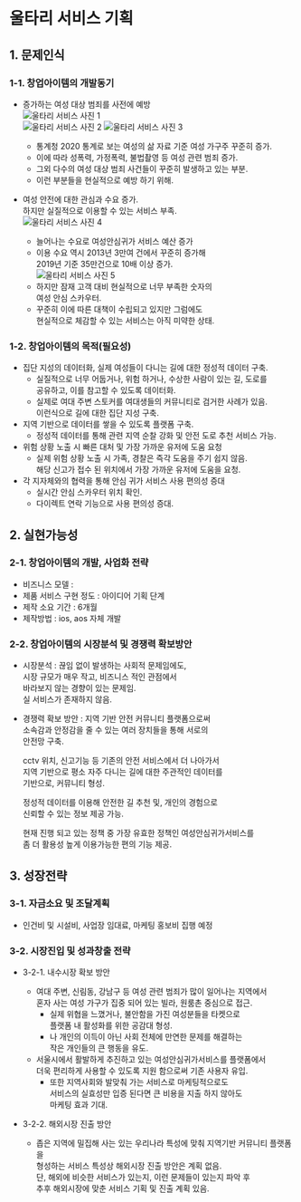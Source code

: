 # 울타리 서비스 기획
## 1. 문제인식     
### 1-1. 창업아이템의 개발동기    
  * 증가하는 여성 대상 범죄를 사전에 예방          
  ![울타리 서비스 사진 1](https://user-images.githubusercontent.com/60066223/121270588-f6088780-c8fc-11eb-8a9a-d52d4cdd3b79.PNG)    
  ![울타리 서비스 사진 2](https://user-images.githubusercontent.com/60066223/121270642-0de00b80-c8fd-11eb-9b7c-264decf0c019.PNG)
  ![울타리 서비스 사진 3](https://user-images.githubusercontent.com/60066223/121270650-10426580-c8fd-11eb-9b16-106e889e3707.PNG)     
    * 통계청 2020 통계로 보는 여성의 삶 자료 기준 여성 가구주 꾸준히 증가.        
    * 이에 따라 성폭력, 가정폭력, 불법촬영 등 여성 관련 범죄 증가.         
    * 그외 다수의 여성 대상 범죄 사건들이 꾸준히 발생하고 있는 부분.       
    * 이런 부분들을 현실적으로 예방 하기 위해.       
  
  * 여성 안전에 대한 관심과 수요 증가.        
    하지만 실질적으로 이용할 수 있는 서비스 부족.           
    ![울타리 서비스 사진 4](https://user-images.githubusercontent.com/60066223/121271187-171da800-c8fe-11eb-9f4a-fd6c7403b9ed.PNG)        
      * 늘어나는 수요로 여성안심귀가 서비스 예산 증가        
      * 이용 수요 역시 2013년 3만여 건에서 꾸준히 증가해        
        2019년 기준 35만건으로 10배 이상 증가.         
     ![울타리 서비스 사진 5](https://user-images.githubusercontent.com/60066223/121271428-9ad79480-c8fe-11eb-8454-783e499af590.PNG)      
      * 하지만 잠재 고객 대비 현실적으로 너무 부족한 숫자의         
        여성 안심 스카우터.         
      * 꾸준히 이에 따른 대책이 수립되고 있지만 그럼에도       
        현실적으로 체감할 수 있는 서비스는 아직 미약한 상태.          
### 1-2. 창업아이템의 목적(필요성)     
  * 집단 지성의 데이터화, 실제 여성들이 다니는 길에 대한 정성적 데이터 구축.     
    * 실질적으로 너무 어둡거나, 위험 하거나, 수상한 사람이 있는 길, 도로를    
      공유하고, 이를 참고할 수 있도록 데이터화.          
    * 실제로 여대 주변 스토커를 여대생들의 커뮤니티로 검거한 사례가 있음.    
      이런식으로 길에 대한 집단 지성 구축.  
  * 지역 기반으로 데이터를 쌓을 수 있도록 플랫폼 구축.     
    * 정성적 데이터를 통해 관련 지역 순찰 강화 및 안전 도로 추천 서비스 가능.           
  * 위험 상황 노출 시 빠른 대처 및 가장 가까운 유저에 도움 요청       
    * 실제 위험 상황 노출 시 가족, 경찰은 즉각 도움을 주기 쉽지 않음.     
      해당 신고가 접수 된 위치에서 가장 가까운 유저에 도움을 요청.       
  * 각 지자체와의 협력을 통해 안심 귀가 서비스 사용 편의성 증대         
    * 실시간 안심 스카우터 위치 확인.      
    * 다이렉트 연락 기능으로 사용 편의성 증대.          

## 2. 실현가능성       
### 2-1. 창업아이템의 개발, 사업화 전략     
  * 비즈니스 모델 :       
  * 제품 서비스 구현 정도 : 아이디어 기획 단계     
  * 제작 소요 기간 : 6개월      
  * 제작방법 : ios, aos 자체 개발     
### 2-2. 창업아이템의 시장분석 및 경쟁력 확보방안  
  * 시장분석 : 끊임 없이 발생하는 사회적 문제임에도,     
    시장 규모가 매우 작고, 비즈니스 적인 관점에서     
    바라보지 않는 경향이 있는 문제임.    
    실 서비스가 존재하지 않음.     
    
  * 경쟁력 확보 방안 : 지역 기반 안전 커뮤니티 플랫폼으로써     
    소속감과 안정감을 줄 수 있는 여러 장치들을 통해 서로의    
    안전망 구축.       
    
    cctv 위치, 신고기능 등 기존의 안전 서비스에서 더 나아가서     
    지역 기반으로 평소 자주 다니는 길에 대한 주관적인 데이터를    
    기반으로, 커뮤니티 형성.       
    
    정성적 데이터를 이용해 안전한 길 추천 및, 개인의 경험으로       
    신뢰할 수 있는 정보 제공 가능.      
    
    현재 진행 되고 있는 정책 중 가장 유효한 정책인 여성안심귀가서비스를     
    좀 더 활용성 높게 이용가능한 편의 기능 제공.        
    
## 3. 성장전략       
### 3-1. 자금소요 및 조달계획     
  * 인건비 및 시설비, 사업장 임대료, 마케팅 홍보비 집행 예정        

### 3-2. 시장진입 및 성과창출 전략     
  * 3-2-1. 내수시장 확보 방안      
    * 여대 주변, 신림동, 강남구 등 여성 관련 범죄가 많이 일어나는 지역에서     
      혼자 사는 여성 가구가 집중 되어 있는 빌라, 원룸촌 중심으로 접근.       
      * 실제 위협을 느꼈거나, 불안함을 가진 여성분들을 타켓으로      
        플랫폼 내 활성화를 위한 공감대 형성.            
      * 나 개인의 이득이 아닌 사회 전체에 만연한 문제를 해결하는      
        작은 개인들의 큰 행동을 유도.       
    * 서울시에서 활발하게 추진하고 있는 여성안심귀가서비스를 플랫폼에서    
      더욱 편리하게 사용할 수 있도록 지원 함으로써 기존 사용자 유입.     
       * 또한 지역사회와 발맞춰 가는 서비스로 마케팅적으로도     
         서비스의 실효성만 입증 된다면 큰 비용을 지출 하지 않아도     
         마케팅 효과 기대.     
  
  * 3-2-2. 해외시장 진출 방안     
    * 좁은 지역에 밀집해 사는 있는 우리나라 특성에 맞춰 지역기반 커뮤니티 플랫폼을     
      형성하는 서비스 특성상 해외시장 진출 방안은 계획 없음.      
      단, 해외에 비슷한 서비스가 있는지, 이런 문제들이 있는지 파악 후      
      추후 해외시장에 맞춘 서비스 기획 및 진출 계획 있음.    
